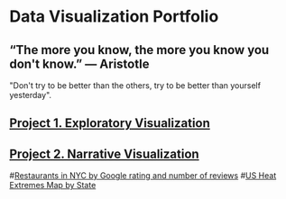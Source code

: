 # Data Visualization Portfolio

## “The more you know, the more you know you don't know.”  ― Aristotle

"Don't try to be better than the others, try to be better than yourself yesterday".

## [Project 1. Exploratory Visualization](https://github.com/nchikurova/Interactive-Data-Vis-Portfolio/tree/master/exploratory_project)
## [Project 2. Narrative Visualization](https://github.com/nchikurova/Interactive-Data-Vis-Portfolio/tree/master/project_2)

#[Restaurants in NYC by Google rating and number of reviews](https://nchikurova.github.io/Interactive-Data-Vis-Sp2020/tutorial3_distributions/)
#[US Heat Extremes Map by State](https://nchikurova.github.io/Interactive-Data-Vis-Sp2020/tutorial5_geographic/)


